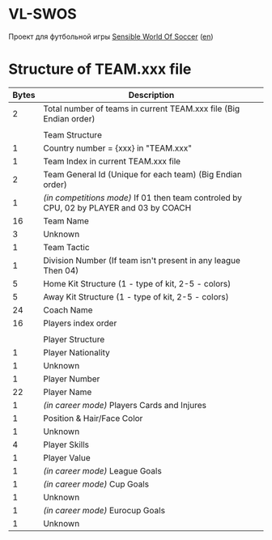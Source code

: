 # VL-SWOS
Проект для футбольной игры [Sensible World Of Soccer](https://ru.wikipedia.org/wiki/Sensible_Soccer) ([en](https://en.wikipedia.org/wiki/Sensible_World_of_Soccer))

# Structure of TEAM.xxx file
|Bytes|Description|
|---|---|
|2|Total number of teams in current TEAM.xxx file (Big Endian order)|
|||
||Team Structure|
|1|Country number = {xxx} in "TEAM.xxx"|
|1|Team Index in current TEAM.xxx file|
|2|Team General Id (Unique for each team) (Big Endian order)|
|1|_(in competitions mode)_ If 01 then team controled by CPU, 02 by PLAYER and 03 by COACH|
|16|Team Name|
|3|Unknown|
|1|Team Tactic|
|1|Division Number (If team isn't present in any league Then 04)|
|5|Home Kit Structure (1 - type of kit, 2-5 - colors)|
|5|Away Kit Structure (1 - type of kit, 2-5 - colors)|
|24|Coach Name|
|16|Players index order|
|||
||Player Structure|
|1|Player Nationality|
|1|Unknown|
|1|Player Number|
|22|Player Name|
|1|_(in career mode)_ Players Cards and Injures|
|1|Position & Hair/Face Color|
|1|Unknown|
|4|Player Skills|
|1|Player Value|
|1|_(in career mode)_ League Goals|
|1|_(in career mode)_ Cup Goals|
|1|Unknown|
|1|_(in career mode)_ Eurocup Goals|
|1|Unknown|
